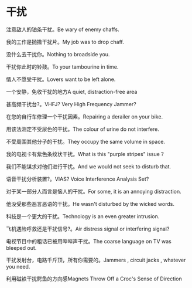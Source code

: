 # 干扰

<p><span class="chinese">注意敌人的铂条干扰。</span><span class="english">Be wary of enemy chaffs.</span></p>

<p><span class="chinese">我的工作是抛撒干扰片。</span><span class="english">My job was to drop chaff.</span></p>

<p><span class="chinese">没什么去干扰你。</span><span class="english">Nothing to broadside you.</span></p>

<p><span class="chinese">干扰你此时的铃鼓。</span><span class="english">To your tambourine in time.</span></p>

<p><span class="chinese">情人不愿受干扰。</span><span class="english">Lovers want to be left alone.</span></p>

<p><span class="chinese">一个安静，免收干扰的地方</span><span class="english">A quiet, distraction-free area</span></p>

<p><span class="chinese">甚高频干扰台?。</span><span class="english">VHFJ? Very High Frequency Jammer?</span></p>

<p><span class="chinese">在您的自行车修理一个干扰因素。</span><span class="english">Repairing a derailer on your bike.</span></p>

<p><span class="chinese">用该法测定不受尿色的干扰。</span><span class="english">The colour of urine do not interfere.</span></p>

<p><span class="chinese">不受周围其他分子的干扰。</span><span class="english">They occupy the same volume in space.</span></p>

<p><span class="chinese">我的电视卡有紫色条纹状干扰。</span><span class="english">What is this "purple stripes" issue ?</span></p>

<p><span class="chinese">我们不能谋求对他们进行干扰。</span><span class="english">And we would not seek to disturb that.</span></p>

<p><span class="chinese">语音干扰分析装置?。</span><span class="english">VIAS? Voice Interference Analysis Set?</span></p>

<p><span class="chinese">对于某一部分人而言是恼人的干扰。</span><span class="english">For some, it is an annoying distraction.</span></p>

<p><span class="chinese">他没受那些恶言恶语的干扰。</span><span class="english">He wasn't disturbed by the wicked words.</span></p>

<p><span class="chinese">科技是一个更大的干扰。</span><span class="english">Technology is an even greater intrusion.</span></p>

<p><span class="chinese">飞机遇险呼救还是干扰信号?。</span><span class="english">Air distress signal or interfering signal?</span></p>

<p><span class="chinese">电视节目中的粗话已被用哔哔声干扰。</span><span class="english">The coarse language on TV was bleeped out.</span></p>

<p><span class="chinese">干扰发射台，电路千斤顶，所有你需要的。</span><span class="english">Jammers , circuit jacks , whatever you need.</span></p>

<p><span class="chinese">利用磁铁干扰鳄鱼的方向感</span><span class="english">Magnets Throw Off a Croc's Sense of Direction</span></p>

